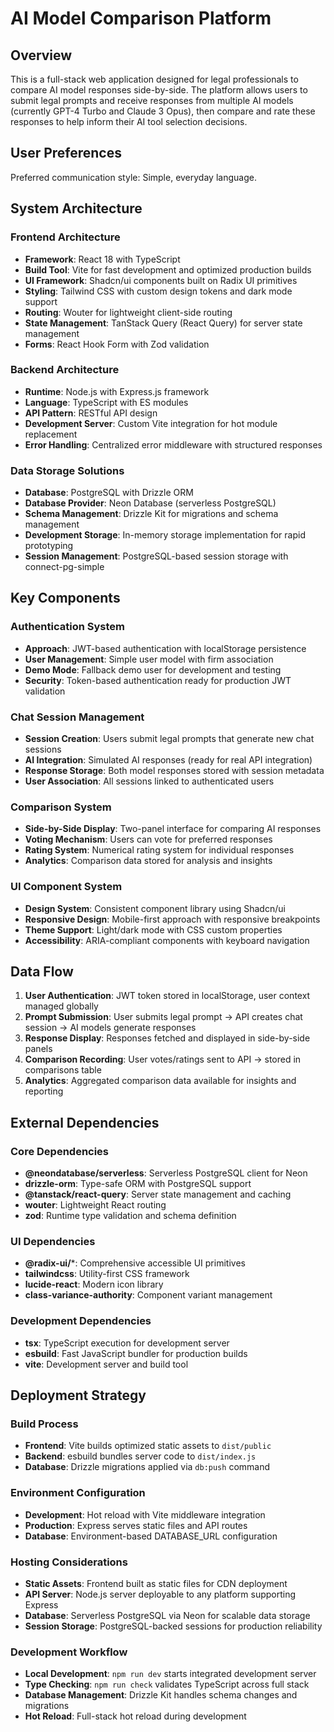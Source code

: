 # AI Model Comparison Platform

## Overview

This is a full-stack web application designed for legal professionals to compare AI model responses side-by-side. The platform allows users to submit legal prompts and receive responses from multiple AI models (currently GPT-4 Turbo and Claude 3 Opus), then compare and rate these responses to help inform their AI tool selection decisions.

## User Preferences

Preferred communication style: Simple, everyday language.

## System Architecture

### Frontend Architecture
- **Framework**: React 18 with TypeScript
- **Build Tool**: Vite for fast development and optimized production builds
- **UI Framework**: Shadcn/ui components built on Radix UI primitives
- **Styling**: Tailwind CSS with custom design tokens and dark mode support
- **Routing**: Wouter for lightweight client-side routing
- **State Management**: TanStack Query (React Query) for server state management
- **Forms**: React Hook Form with Zod validation

### Backend Architecture
- **Runtime**: Node.js with Express.js framework
- **Language**: TypeScript with ES modules
- **API Pattern**: RESTful API design
- **Development Server**: Custom Vite integration for hot module replacement
- **Error Handling**: Centralized error middleware with structured responses

### Data Storage Solutions
- **Database**: PostgreSQL with Drizzle ORM
- **Database Provider**: Neon Database (serverless PostgreSQL)
- **Schema Management**: Drizzle Kit for migrations and schema management
- **Development Storage**: In-memory storage implementation for rapid prototyping
- **Session Management**: PostgreSQL-based session storage with connect-pg-simple

## Key Components

### Authentication System
- **Approach**: JWT-based authentication with localStorage persistence
- **User Management**: Simple user model with firm association
- **Demo Mode**: Fallback demo user for development and testing
- **Security**: Token-based authentication ready for production JWT validation

### Chat Session Management
- **Session Creation**: Users submit legal prompts that generate new chat sessions
- **AI Integration**: Simulated AI responses (ready for real API integration)
- **Response Storage**: Both model responses stored with session metadata
- **User Association**: All sessions linked to authenticated users

### Comparison System
- **Side-by-Side Display**: Two-panel interface for comparing AI responses
- **Voting Mechanism**: Users can vote for preferred responses
- **Rating System**: Numerical rating system for individual responses
- **Analytics**: Comparison data stored for analysis and insights

### UI Component System
- **Design System**: Consistent component library using Shadcn/ui
- **Responsive Design**: Mobile-first approach with responsive breakpoints
- **Theme Support**: Light/dark mode with CSS custom properties
- **Accessibility**: ARIA-compliant components with keyboard navigation

## Data Flow

1. **User Authentication**: JWT token stored in localStorage, user context managed globally
2. **Prompt Submission**: User submits legal prompt → API creates chat session → AI models generate responses
3. **Response Display**: Responses fetched and displayed in side-by-side panels
4. **Comparison Recording**: User votes/ratings sent to API → stored in comparisons table
5. **Analytics**: Aggregated comparison data available for insights and reporting

## External Dependencies

### Core Dependencies
- **@neondatabase/serverless**: Serverless PostgreSQL client for Neon
- **drizzle-orm**: Type-safe ORM with PostgreSQL support
- **@tanstack/react-query**: Server state management and caching
- **wouter**: Lightweight React routing
- **zod**: Runtime type validation and schema definition

### UI Dependencies
- **@radix-ui/***: Comprehensive accessible UI primitives
- **tailwindcss**: Utility-first CSS framework
- **lucide-react**: Modern icon library
- **class-variance-authority**: Component variant management

### Development Dependencies
- **tsx**: TypeScript execution for development server
- **esbuild**: Fast JavaScript bundler for production builds
- **vite**: Development server and build tool

## Deployment Strategy

### Build Process
- **Frontend**: Vite builds optimized static assets to `dist/public`
- **Backend**: esbuild bundles server code to `dist/index.js`
- **Database**: Drizzle migrations applied via `db:push` command

### Environment Configuration
- **Development**: Hot reload with Vite middleware integration
- **Production**: Express serves static files and API routes
- **Database**: Environment-based DATABASE_URL configuration

### Hosting Considerations
- **Static Assets**: Frontend built as static files for CDN deployment
- **API Server**: Node.js server deployable to any platform supporting Express
- **Database**: Serverless PostgreSQL via Neon for scalable data storage
- **Session Storage**: PostgreSQL-backed sessions for production reliability

### Development Workflow
- **Local Development**: `npm run dev` starts integrated development server
- **Type Checking**: `npm run check` validates TypeScript across full stack
- **Database Management**: Drizzle Kit handles schema changes and migrations
- **Hot Reload**: Full-stack hot reload during development